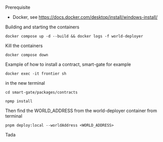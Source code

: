 Prerequisite

- Docker, see https://docs.docker.com/desktop/install/windows-install/

Building and starting the containers

```
docker compose up -d --build && docker logs -f world-deployer
```

Kill the containers

```
docker compose down
```

Example of how to install a contract, smart-gate for example

```
docker exec -it frontier sh
```

in the new terminal

```
cd smart-gate/packages/contracts

npmp install
```

Then find the WORLD_ADDRESS from the world-deployer container from terminal

```
pnpm deploy:local --worldAddress <WORLD_ADDRESS>
```

Tada
